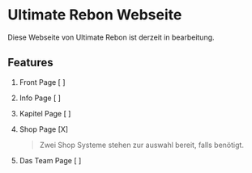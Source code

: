 # Ultimate Rebon Webseite

Diese Webseite von Ultimate Rebon ist derzeit in bearbeitung.

## Features

1. Front Page [ ]

2. Info Page [ ]

3. Kapitel Page [ ]

4. Shop Page [X]
    > Zwei Shop Systeme stehen zur auswahl bereit, falls benötigt.

5. Das Team Page [ ]